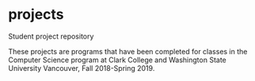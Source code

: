 # projects
Student project repository

These projects are programs that have been completed for classes in the Computer Science program
at Clark College and Washington State University Vancouver, Fall 2018-Spring 2019.
